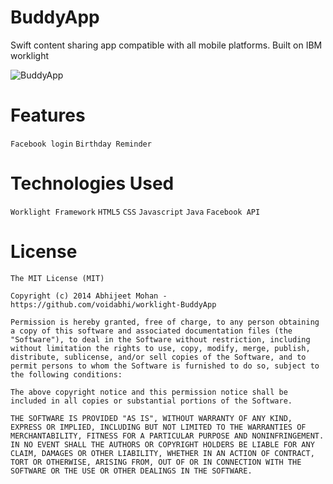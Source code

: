 BuddyApp
==================

Swift content sharing app compatible with all mobile platforms. Built on IBM worklight

![BuddyApp](https://github.com/voidabhi/worklight-BuddyApp/blob/screenshot/screenshot.jpg)

Features
==========================
`Facebook login`
`Birthday Reminder`

Technologies Used
==========================

`Worklight Framework`
`HTML5`
`CSS`
`Javascript`
`Java`
`Facebook API`


License
==========================
```
The MIT License (MIT)

Copyright (c) 2014 Abhijeet Mohan - https://github.com/voidabhi/worklight-BuddyApp

Permission is hereby granted, free of charge, to any person obtaining a copy of this software and associated documentation files (the "Software"), to deal in the Software without restriction, including without limitation the rights to use, copy, modify, merge, publish, distribute, sublicense, and/or sell copies of the Software, and to permit persons to whom the Software is furnished to do so, subject to the following conditions:

The above copyright notice and this permission notice shall be included in all copies or substantial portions of the Software.

THE SOFTWARE IS PROVIDED "AS IS", WITHOUT WARRANTY OF ANY KIND, EXPRESS OR IMPLIED, INCLUDING BUT NOT LIMITED TO THE WARRANTIES OF MERCHANTABILITY, FITNESS FOR A PARTICULAR PURPOSE AND NONINFRINGEMENT. IN NO EVENT SHALL THE AUTHORS OR COPYRIGHT HOLDERS BE LIABLE FOR ANY CLAIM, DAMAGES OR OTHER LIABILITY, WHETHER IN AN ACTION OF CONTRACT, TORT OR OTHERWISE, ARISING FROM, OUT OF OR IN CONNECTION WITH THE SOFTWARE OR THE USE OR OTHER DEALINGS IN THE SOFTWARE.

```
